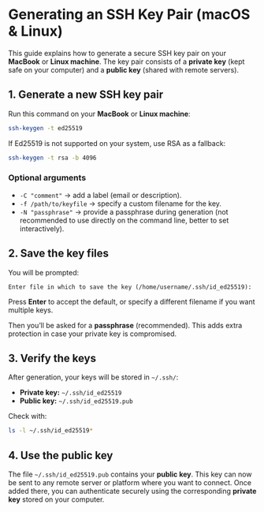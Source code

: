 # Generating an SSH Key Pair (macOS & Linux)

This guide explains how to generate a secure SSH key pair on your **MacBook** or **Linux machine**. The key pair consists of a **private key** (kept safe on your computer) and a **public key** (shared with remote servers).

## 1. Generate a new SSH key pair

Run this command on your **MacBook** or **Linux machine**:

```bash
ssh-keygen -t ed25519
```

If Ed25519 is not supported on your system, use RSA as a fallback:

```bash
ssh-keygen -t rsa -b 4096
```

### Optional arguments

* `-C "comment"` → add a label (email or description).
* `-f /path/to/keyfile` → specify a custom filename for the key.
* `-N "passphrase"` → provide a passphrase during generation (not recommended to use directly on the command line, better to set interactively).

## 2. Save the key files

You will be prompted:

```
Enter file in which to save the key (/home/username/.ssh/id_ed25519):
```

Press **Enter** to accept the default, or specify a different filename if you want multiple keys.

Then you’ll be asked for a **passphrase** (recommended). This adds extra protection in case your private key is compromised.

## 3. Verify the keys

After generation, your keys will be stored in `~/.ssh/`:

* **Private key:** `~/.ssh/id_ed25519`
* **Public key:** `~/.ssh/id_ed25519.pub`

Check with:

```bash
ls -l ~/.ssh/id_ed25519*
```

## 4. Use the public key

The file `~/.ssh/id_ed25519.pub` contains your **public key**. This key can now be sent to any remote server or platform where you want to connect. Once added there, you can authenticate securely using the corresponding **private key** stored on your computer.
